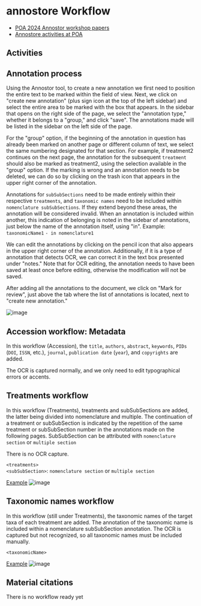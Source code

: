 # annostore Workflow

* [POA 2024 Annostor workshop papers](https://docs.google.com/spreadsheets/d/1EasdU-yhV_bI_g6weEIcuJLdCUvgkxpTXKzmSt82vAY/edit?gid=0#gid=0)
* [Annostore activities at POA](https://arcadia2.annostor.org/activities)

## Activities

## Annotation process
Using the Annostor tool, to create a new annotation we first need to position the entire text to be marked within the field of view. Next, we click on "create new annotation" (plus sign icon at the top of the left sidebar) and select the entire area to be marked with the box that appears. In the sidebar that opens on the right side of the page, we select the "annotation type," whether it belongs to a "group," and click "save". The annotations made will be listed in the sidebar on the left side of the page. 

For the "group" option, if the beginning of the annotation in question has already been marked on another page or different column of text, we select the same numbering designated for that section. For example, if treatment2 continues on the next page, the annotation for the subsequent `treatment` should also be marked as treatment2, using the selection available in the "group" option. If the marking is wrong and an annotation needs to be deleted, we can do so by clicking on the trash icon that appears in the upper right corner of the annotation.

Annotations for `subSubSections` need to be made entirely within their respective `treatments`, and `taxonomic names` need to be included within `nomenclature subSubSections`. If they extend beyond these areas, the annotation will be considered invalid.  When an annotation is included within another, this indication of belonging is noted in the sidebar of annotations, just below the name of the annotation itself, using "in". Example:
`taxonomicName1`
`- in nomenclature1`

We can edit the annotations by clicking on the pencil icon that also appears in the upper right corner of the annotation. Additionally, if it is a type of annotation that detects OCR, we can correct it in the text box presented under "notes." Note that for OCR editing, the annotation needs to have been saved at least once before editing, otherwise the modification will not be saved.

After adding all the annotations to the document, we click on "Mark for review", just above the tab where the list of annotations is located, next to "create new annotation."

![image](https://github.com/plazi/arcadia-project/assets/92064978/48655228-e029-4ca0-90bb-d26f7f3db6a0)

## Accession workflow: Metadata
In this workflow (Accession), the `title`, `authors`, `abstract`, `keywords`, `PIDs` (`DOI`, `ISSN`, etc.), `journal`, `publication date` (`year`), and `copyrights` are added. 

The OCR is captured normally, and we only need to edit typographical errors or accents.

## Treatments workflow
In this workflow (Treatments), treatments and subSubSections are added, the latter being divided into nomenclature and multiple. 
The continuation of a treatment or subSubSection is indicated by the repetition of the same treatment or subSubSection number in the annotations made on the following pages. SubSubSection can be attributed with `nomenclature section` or `multiple section` 

There is no OCR capture.

`<treatments>`   
`<subSubSection>`:
    `nomenclature section` or `multiple section` 

[Example](https://zenodo.org/records/12605625)
![image](https://github.com/plazi/arcadia-project/assets/4609956/e6de52da-742a-4b1d-b6ac-b6fe0baf1fc1)


## Taxonomic names workflow
In this workflow (still under Treatments), the taxonomic names of the target taxa of each treatment are added. 
The annotation of the taxonomic name is included within a nomenclature subSubSection annotation. 
The OCR is captured but not recognized, so all taxonomic names must be included manually.

`<taxonomicName>`   

[Example](https://zenodo.org/records/12605625)
![image](https://github.com/plazi/arcadia-project/assets/4609956/c1abc527-83af-4a04-ad27-21084393e6d2)


## Material citations
There is no workflow ready yet
